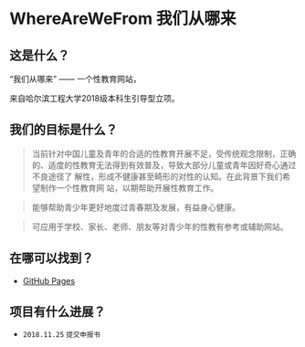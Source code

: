 # WhereAreWeFrom 我们从哪来

## 这是什么？

“我们从哪来” —— 一个性教育网站，

来自哈尔滨工程大学2018级本科生引导型立项。

## 我们的目标是什么？

> 当前针对中国儿童及青年的合适的性教育开展不足，受传统观念限制，正确的、适度的性教育无法得到有效普及，导致大部分儿童或青年因好奇心通过不良途径了
解性，形成不健康甚至畸形的对性的认知。在此背景下我们希望制作一个性教育网
站，以期帮助开展性教育工作。

> 能够帮助青少年更好地度过青春期及发展，有益身心健康。

> 可应用于学校、家长、老师、朋友等对青少年的性教有参考或辅助网站。

## 在哪可以找到？

* [GitHub Pages](https://lifeni.github.io/WhereAreWeFrom) 

## 项目有什么进展？
* ` 2018.11.25 ` ` 提交申报书 `